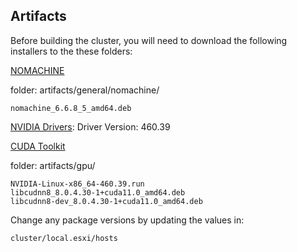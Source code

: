 ## Artifacts

Before building the cluster, you will need to download the following installers to the these folders:

[NOMACHINE](https://www.nomachine.com/)

folder: artifacts/general/nomachine/

	nomachine_6.6.8_5_amd64.deb

[NVIDIA Drivers](https://www.nvidia.com/en-us/drivers/unix/): Driver Version: 460.39

[CUDA Toolkit](https://developer.nvidia.com/cuda-toolkit)

folder: artifacts/gpu/

	NVIDIA-Linux-x86_64-460.39.run
	libcudnn8_8.0.4.30-1+cuda11.0_amd64.deb
	libcudnn8-dev_8.0.4.30-1+cuda11.0_amd64.deb

Change any package versions by updating the values in:

	cluster/local.esxi/hosts
